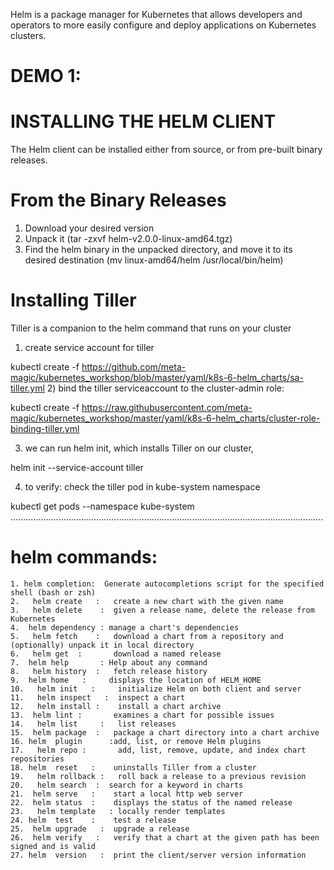 Helm is a package manager for Kubernetes that allows developers and operators to more easily configure and deploy applications on Kubernetes clusters.

# DEMO 1:

# INSTALLING THE HELM CLIENT
The Helm client can be installed either from source, or from pre-built binary releases.

# From the Binary Releases

1) Download your desired version
2) Unpack it (tar -zxvf helm-v2.0.0-linux-amd64.tgz)
3) Find the helm binary in the unpacked directory, and move it to its desired destination (mv linux-amd64/helm /usr/local/bin/helm)

 # Installing Tiller
Tiller is a companion to the helm command that runs on your cluster

1) create service account for tiller

kubectl create -f https://github.com/meta-magic/kubernetes_workshop/blob/master/yaml/k8s-6-helm_charts/sa-tiller.yml
2) bind the tiller serviceaccount to the cluster-admin role:

kubectl create -f https://raw.githubusercontent.com/meta-magic/kubernetes_workshop/master/yaml/k8s-6-helm_charts/cluster-role-binding-tiller.yml

3) we can run helm init, which installs Tiller on our cluster,

helm init --service-account tiller

4) to verify: check the tiller pod in kube-system namespace

kubectl get pods --namespace kube-system
............................................................................................................................

# helm commands:
    1. helm completion:  Generate autocompletions script for the specified shell (bash or zsh)
    2.   helm create   :   create a new chart with the given name
    3.   helm delete    :  given a release name, delete the release from Kubernetes
    4.  helm dependency : manage a chart's dependencies
    5.   helm fetch    :   download a chart from a repository and (optionally) unpack it in local directory
    6.   helm get  :       download a named release
    7.  helm help       : Help about any command
    8.   helm history  :   fetch release history
    9.  helm home   :     displays the location of HELM_HOME
    10.   helm init   :     initialize Helm on both client and server
    11.   helm inspect   :  inspect a chart
    12.   helm install :    install a chart archive
    13.  helm lint :       examines a chart for possible issues
    14.   helm list     :   list releases
    15.  helm package  :   package a chart directory into a chart archive
    16. helm  plugin      :add, list, or remove Helm plugins
    17.   helm repo :       add, list, remove, update, and index chart repositories
    18. helm  reset   :    uninstalls Tiller from a cluster
    19.   helm rollback :   roll back a release to a previous revision
    20.   helm search  :  search for a keyword in charts
    21.  helm serve   :    start a local http web server
    22.  helm status  :    displays the status of the named release
    23.   helm template   : locally render templates
    24. helm  test    :    test a release
    25.  helm upgrade   :  upgrade a release
    26.  helm verify   :   verify that a chart at the given path has been signed and is valid
    27. helm  version   :  print the client/server version information
